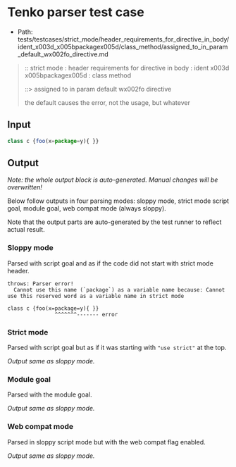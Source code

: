 # Tenko parser test case

- Path: tests/testcases/strict_mode/header_requirements_for_directive_in_body/ident_x003d_x005bpackagex005d/class_method/assigned_to_in_param_default_wx002fo_directive.md

> :: strict mode : header requirements for directive in body : ident x003d x005bpackagex005d : class method
>
> ::> assigned to in param default wx002fo directive
>
> the default causes the error, not the usage, but whatever

## Input


`````js
class c {foo(x=package=y){ }}
`````

## Output

_Note: the whole output block is auto-generated. Manual changes will be overwritten!_

Below follow outputs in four parsing modes: sloppy mode, strict mode script goal, module goal, web compat mode (always sloppy).

Note that the output parts are auto-generated by the test runner to reflect actual result.

### Sloppy mode

Parsed with script goal and as if the code did not start with strict mode header.

`````
throws: Parser error!
  Cannot use this name (`package`) as a variable name because: Cannot use this reserved word as a variable name in strict mode

class c {foo(x=package=y){ }}
               ^^^^^^^------- error
`````

### Strict mode

Parsed with script goal but as if it was starting with `"use strict"` at the top.

_Output same as sloppy mode._

### Module goal

Parsed with the module goal.

_Output same as sloppy mode._

### Web compat mode

Parsed in sloppy script mode but with the web compat flag enabled.

_Output same as sloppy mode._
